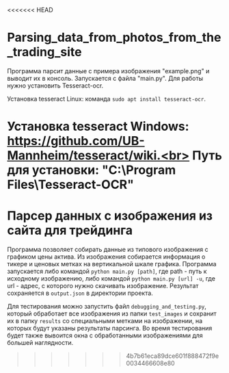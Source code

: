 <<<<<<< HEAD
# Parsing_data_from_photos_from_the_trading_site
Программа парсит данные с примера изображения "example.png" и выводит их в консоль. Запускается с файла "main.py". Для работы нужно установить Tesseract-ocr.

Установка tesseract Linux: команда `sudo apt install tesseract-ocr`.

Установка tesseract Windows: https://github.com/UB-Mannheim/tesseract/wiki.<br>
Путь для установки: "C:\Program Files\Tesseract-OCR"
=======
# Парсер данных с изображения из сайта для трейдинга
 Программа позволяет собирать данные из типового изображения с графиком цены актива.
 Из изображения собирается информация о тикере и ценовых метках на 
 вертикальной шкале графика. Программа запускается либо командой `python main.py [path]`, где path - 
 путь к исходному изображению, либо командой `python main.py [url] -u`, где url - адрес, с которого нужно
 скачивать изображение. Результат сохраняется в `output.json` в директории проекта.
 
 Для тестирования можно запустить файл `debugging_and_testing.py`, который обработает все изображения из 
 папки `test_images` и сохранит их в папку `results` со специальными метками на изображении, 
 на которых будут указаны результаты парсинга. Во время тестирования будет также вывоится окна с обработанными изображениями
 для большей наглядности.
>>>>>>> 4b7b61eca89dce601f888472f9e0034466608e80
